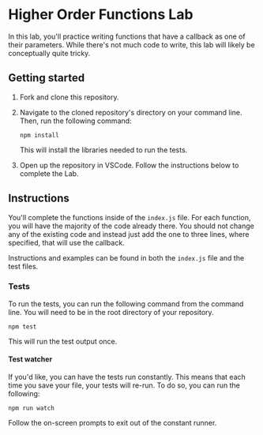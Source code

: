 # Higher Order Functions Lab

In this lab, you'll practice writing functions that have a callback as one of their parameters. While there's not much code to write, this lab will likely be conceptually quite tricky.

## Getting started

1. Fork and clone this repository.

1. Navigate to the cloned repository's directory on your command line. Then, run the following command:

   ```
   npm install
   ```

   This will install the libraries needed to run the tests.

1. Open up the repository in VSCode. Follow the instructions below to complete the Lab.

## Instructions

You'll complete the functions inside of the `index.js` file. For each function, you will have the majority of the code already there. You should not change any of the existing code and instead just add the one to three lines, where specified, that will use the callback.

Instructions and examples can be found in both the `index.js` file and the test files.

### Tests

To run the tests, you can run the following command from the command line. You will need to be in the root directory of your repository.

```
npm test
```

This will run the test output once.

#### Test watcher

If you'd like, you can have the tests run constantly. This means that each time you save your file, your tests will re-run. To do so, you can run the following:

```
npm run watch
```

Follow the on-screen prompts to exit out of the constant runner.
